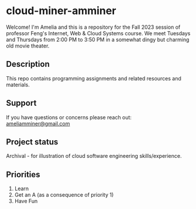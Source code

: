 # cloud-miner-amminer
Welcome! I'm Amelia and this is a repository for the Fall 2023 session of professor Feng's Internet, Web & Cloud Systems course. We meet Tuesdays and Thursdays from 2:00 PM to 3:50 PM in a somewhat dingy but charming old movie theater.

## Description
This repo contains programming assignments and related resources and materials.

## Support
If you have questions or concerns please reach out:<br>
ameliamminer@gmail.com<br>

## Project status
Archival - for illustration of cloud software engineering skills/experience.

## Priorities
 1. Learn
 2. Get an A (as a consequence of priority 1)
 3. Have Fun

